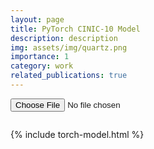 ```yaml
---
layout: page
title: PyTorch CINIC-10 Model
description: description
img: assets/img/quartz.png
importance: 1
category: work
related_publications: true
---
```


<html>
<body>
  <input type="file" name="file" accept="image/*" id="fileInput">
  <div id="output" style="padding: 1em 0;"></div>
  {% include torch-model.html %}
</body>
</html>
